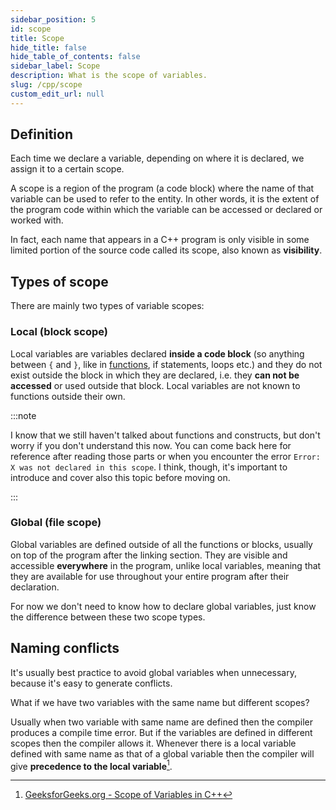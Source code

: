 ```yaml
---
sidebar_position: 5
id: scope
title: Scope
hide_title: false
hide_table_of_contents: false
sidebar_label: Scope
description: What is the scope of variables.
slug: /cpp/scope
custom_edit_url: null
---
```



## Definition

Each time we declare a variable, depending on where it is declared, we assign it to a certain scope.

A scope is a region of the program (a code block) where the name of that variable can be used to 
refer to the entity.
In other words, it is the extent of the program code within which the variable can be accessed or 
declared or worked with.

In fact, each name that appears in a C++ program is only visible in some limited portion of the 
source code called its scope, also known as **visibility**.

## Types of scope

There are mainly two types of variable scopes:

### Local (block scope)

Local variables are variables declared **inside a code block** (so anything between `{` and `}`, 
like in [functions](https://c-cpp-notes.vercel.app/docs/cpp/functions), if statements, loops etc.) 
and they do not exist outside the block in which they are declared, i.e. they **can not be accessed** 
or used outside that block. Local variables are not known to functions outside their own.

:::note

I know that we still haven't talked about functions and constructs, but don't worry if you don't 
understand this now. You can come back here for reference after reading those parts or when you 
encounter the error `Error: X was not declared in this scope`. I think, though, it's important to 
introduce and cover also this topic before moving on.

:::


### Global (file scope)

Global variables are defined outside of all the functions or blocks, usually on top of the program 
after the linking section. They are visible and accessible **everywhere** in the program, unlike 
local variables, meaning that they are available for use throughout your entire program after their 
declaration.

For now we don't need to know how to declare global variables, just know the difference between 
these two scope types.

## Naming conflicts

It's usually best practice to avoid global variables when unnecessary, because it's easy to 
generate conflicts. 

What if we have two variables with the same name but different scopes?

Usually when two variable with same name are defined then the compiler produces a compile time 
error. But if the variables are defined in different scopes then the compiler allows it.
Whenever there is a local variable defined with same name as that of a global variable then the 
compiler will give **precedence to the local variable**[^1].


[^1]: [GeeksforGeeks.org - Scope of Variables in C++](https://www.geeksforgeeks.org/scope-of-variables-in-c/)